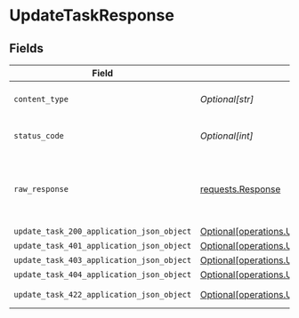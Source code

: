 # UpdateTaskResponse


## Fields

| Field                                                                                                            | Type                                                                                                             | Required                                                                                                         | Description                                                                                                      |
| ---------------------------------------------------------------------------------------------------------------- | ---------------------------------------------------------------------------------------------------------------- | ---------------------------------------------------------------------------------------------------------------- | ---------------------------------------------------------------------------------------------------------------- |
| `content_type`                                                                                                   | *Optional[str]*                                                                                                  | :heavy_check_mark:                                                                                               | HTTP response content type for this operation                                                                    |
| `status_code`                                                                                                    | *Optional[int]*                                                                                                  | :heavy_check_mark:                                                                                               | HTTP response status code for this operation                                                                     |
| `raw_response`                                                                                                   | [requests.Response](https://requests.readthedocs.io/en/latest/api/#requests.Response)                            | :heavy_minus_sign:                                                                                               | Raw HTTP response; suitable for custom response parsing                                                          |
| `update_task_200_application_json_object`                                                                        | [Optional[operations.UpdateTask200ApplicationJSON]](undefined/models/operations/updatetask200applicationjson.md) | :heavy_minus_sign:                                                                                               | OK                                                                                                               |
| `update_task_401_application_json_object`                                                                        | [Optional[operations.UpdateTask401ApplicationJSON]](undefined/models/operations/updatetask401applicationjson.md) | :heavy_minus_sign:                                                                                               | Unauthenticated                                                                                                  |
| `update_task_403_application_json_object`                                                                        | [Optional[operations.UpdateTask403ApplicationJSON]](undefined/models/operations/updatetask403applicationjson.md) | :heavy_minus_sign:                                                                                               | Forbidden                                                                                                        |
| `update_task_404_application_json_object`                                                                        | [Optional[operations.UpdateTask404ApplicationJSON]](undefined/models/operations/updatetask404applicationjson.md) | :heavy_minus_sign:                                                                                               | Not Found                                                                                                        |
| `update_task_422_application_json_object`                                                                        | [Optional[operations.UpdateTask422ApplicationJSON]](undefined/models/operations/updatetask422applicationjson.md) | :heavy_minus_sign:                                                                                               | Invalid data posted                                                                                              |